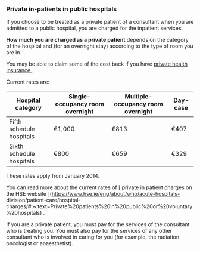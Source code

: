 ###  Private in-patients in public hospitals

If you choose to be treated as a private patient of a consultant when you are
admitted to a public hospital, you are charged for the inpatient services.

**How much you are charged as a private patient** depends on the category of
the hospital and (for an overnight stay) according to the type of room you are
in.

You may be able to claim some of the cost back if you have [ private health
insurance ](/en/health/health-system/private-health-insurance/) .

Current rates are:

**Hospital category** |  **Single-occupancy room overnight** |  **Multiple-occupancy room overnight** |  **Day-case**  
---|---|---|---  
Fifth schedule hospitals  |  €1,000  |  €813  |  €407   
Sixth schedule hospitals  |  €800  |  €659  |  €329   
  
These rates apply from January 2014.

You can read more about the current rates of [ private in patient charges on
the HSE website ](https://www.hse.ie/eng/about/who/acute-hospitals-
division/patient-care/hospital-
charges/#:~:text=Private%20patients%20in%20public%20or%20voluntary%20hospitals)
.

If you are a private patient, you must pay for the services of the consultant
who is treating you. You must also pay for the services of any other
consultant who is involved in caring for you (for example, the radiation
oncologist or anaesthetist).

